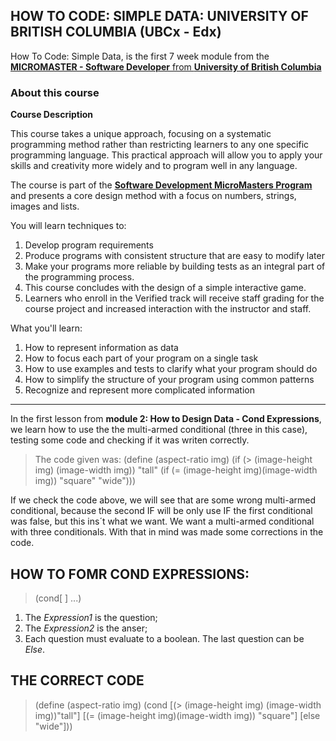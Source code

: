 ## HOW TO CODE: SIMPLE DATA: UNIVERSITY OF BRITISH COLUMBIA (UBCx - Edx)

How To Code: Simple Data, is the first 7 week module from the  [**MICROMASTER - Software Developer** from **University of British Columbia**](https://www.edx.org/course/how-code-simple-data-ubcx-htc1x)

### About this course 

**Course Description**

This course takes a unique approach, focusing on a systematic programming method rather than restricting learners to any one specific programming language. This practical approach will allow you to apply your skills and creativity more widely and to program well in any language.

The course is part of the [**Software Development MicroMasters Program**](https://www.edx.org/micromasters/software-development) and presents a core design method with a focus on numbers, strings, images and lists.

You will learn techniques to:

1. Develop program requirements
2. Produce programs with consistent structure that are easy to modify later
3. Make your programs more reliable by building tests as an integral part of the programming process.
4. This course concludes with the design of a simple interactive game.
5. Learners who enroll in the Verified track will receive staff grading for the course project and increased interaction with the instructor and staff.

What you'll learn:
1. How to represent information as data
2. How to focus each part of your program on a single task
3. How to use examples and tests to clarify what your program should do
4. How to simplify the structure of your program using common patterns
5. Recognize and represent more complicated information

<hr>

In the first lesson from **module 2: How to Design Data - Cond Expressions**, we learn how to use the the multi-armed conditional (three in this case), testing some code and checking if it was writen correctly. 

> The code given was:
>  (define (aspect-ratio img)
>      (if (> (image-height img) (image-width img))
>          "tall"
>          (if (= (image-height img)(image-width img))
>              "square"
>              "wide")))
>             

If we check the code above, we will see that are some wrong multi-armed conditional, because the second IF will be only use IF the first conditional was false, but this ins´t what we want. We want a multi-armed conditional with three conditionals. With that in mind was made some corrections in the code.

## HOW TO FOMR COND EXPRESSIONS:

> (cond[<Expression1> <Expression2>]
>     ...)

1. The *Expression1* is the question;
2. The *Expression2* is the anser;
3. Each question must evaluate to a boolean. The last question can be *Else*.

## THE CORRECT CODE 

> (define (aspect-ratio img)
>   (cond [(> (image-height img) (image-width img))"tall"]
>         [(= (image-height img)(image-width img)) "square"]
>         [else "wide"]))
